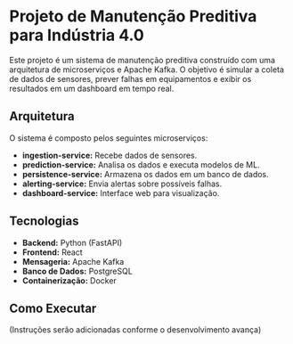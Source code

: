 # Projeto de Manutenção Preditiva para Indústria 4.0

Este projeto é um sistema de manutenção preditiva construído com uma arquitetura de microserviços e Apache Kafka. O objetivo é simular a coleta de dados de sensores, prever falhas em equipamentos e exibir os resultados em um dashboard em tempo real.

## Arquitetura

O sistema é composto pelos seguintes microserviços:
- **ingestion-service:** Recebe dados de sensores.
- **prediction-service:** Analisa os dados e executa modelos de ML.
- **persistence-service:** Armazena os dados em um banco de dados.
- **alerting-service:** Envia alertas sobre possíveis falhas.
- **dashboard-service:** Interface web para visualização.

## Tecnologias
- **Backend:** Python (FastAPI)
- **Frontend:** React
- **Mensageria:** Apache Kafka
- **Banco de Dados:** PostgreSQL
- **Containerização:** Docker

## Como Executar
(Instruções serão adicionadas conforme o desenvolvimento avança)
